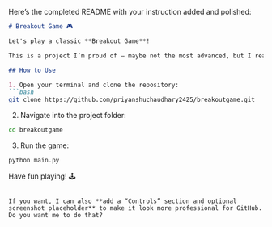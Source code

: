 Here’s the completed README with your instruction added and polished:

````markdown
# Breakout Game 🎮

Let's play a classic **Breakout Game**!  

This is a project I’m proud of — maybe not the most advanced, but I really enjoyed building it.  

## How to Use

1. Open your terminal and clone the repository:
```bash
git clone https://github.com/priyanshuchaudhary2425/breakoutgame.git
````

2. Navigate into the project folder:

```bash
cd breakoutgame
```

3. Run the game:

```bash
python main.py
```

Have fun playing! 🕹️

```

If you want, I can also **add a “Controls” section and optional screenshot placeholder** to make it look more professional for GitHub. Do you want me to do that?
```
